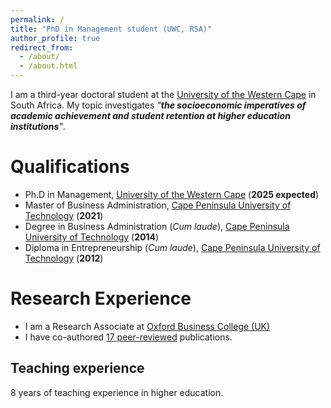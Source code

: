 ```yaml
---
permalink: /
title: "PhD in Management student (UWC, RSA)"
author_profile: true
redirect_from: 
  - /about/
  - /about.html
---
```


I am a third-year doctoral student at the [University of the Western Cape](https://www.uwc.ac.za/) in South Africa. My topic investigates _"**the socioeconomic imperatives of academic achievement and student retention at higher education institutions**"_. 

Qualifications
======
* Ph.D in Management, [University of the Western Cape](https://www.uwc.ac.za/) (**2025 expected**)
* Master of Business Administration, [Cape Peninsula University of Technology](https://www.cput.ac.za/) (**2021**)
* Degree in Business Administration (_Cum laude_), [Cape Peninsula University of Technology](https://www.cput.ac.za/) (**2014**)
* Diploma in Entrepreneurship (_Cum laude_), [Cape Peninsula University of Technology](https://www.cput.ac.za/) (**2012**)

Research Experience
======
* I am a Research Associate at [Oxford Business College (UK)](https://oxfordbusinesscollege.ac.uk/oxbrain/)
* I have co-authored [17 peer-reviewed](https://drluckysibanda.github.io/publications/) publications.

Teaching experience
------
8 years of teaching experience in higher education.
